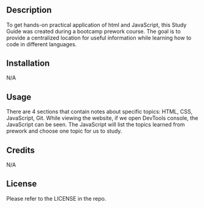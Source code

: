 # <Prework Study Guide>

## Description

To get hands-on practical application of html and JavaScript, this Study Guide was created during a bootcamp prework course. The goal is to provide a centralized location for useful information while learning how to code in different languages. 

## Installation

N/A

## Usage

There are 4 sections that contain notes about specific topics: HTML, CSS, JavaScript, Git.
While viewing the website, if we open DevTools console, the JavaScript can be seen. The JavaScript will list the topics learned from prework and choose one topic for us to study.

## Credits

N/A

## License

Please refer to the LICENSE in the repo.